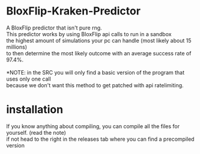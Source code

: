 # BloxFlip-Kraken-Predictor
A  BloxFlip predictor that isn't pure rng. <br/>
This predictor works by using BloxFlip api calls to run in a sandbox <br/>
the highest amount of simulations your pc can handle (most likely about 15 millions) <br/>
to then determine the most likely outcome with an average success rate of 97.4%. <br/> 
 <br/>
*NOTE: in the SRC you will only find a basic version of the program that uses only one call <br/>
because we don't want this method to get patched with api ratelimiting. <br/>

# installation
If you know anything about compiling, you can compile all the files for yourself. (read the note) <br/>
if not head to the right in the releases tab where you can find a precompiled version
